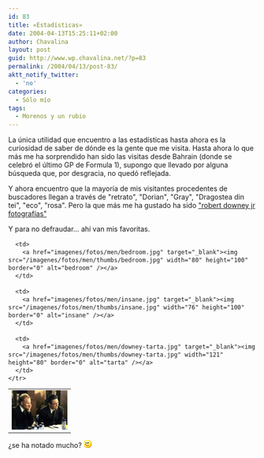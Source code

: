 ```yaml
---
id: 83
title: «Estadísticas»
date: 2004-04-13T15:25:11+02:00
author: Chavalina
layout: post
guid: http://www.wp.chavalina.net/?p=83
permalink: /2004/04/13/post-83/
aktt_notify_twitter:
  - 'no'
categories:
  - Sólo mío
tags:
  - Morenos y un rubio
---
```

La única utilidad que encuentro a las estadísticas hasta ahora es la curiosidad de saber de dónde es la gente que me visita. Hasta ahora lo que más me ha sorprendido han sido las visitas desde Bahrain (donde se celebró el último GP de Formula 1), supongo que llevado por alguna búsqueda que, por desgracia, no quedó reflejada.

Y ahora encuentro que la mayoría de mis visitantes procedentes de buscadores llegan a través de "retrato", "Dorian", "Gray", "Dragostea din tei", "eco", "rosa". Pero la que más me ha gustado ha sido <a href="http://mx.search.yahoo.com/search/mx?va=robert+downey+jr+fotografias&#038;ei=UTF-8&#038;n=10&#038;fl=1&#038;vl=lang_es&#038;xargs=0&#038;fr=fp-tab-web-t&#038;b=1" target="_blank">"robert downey jr fotografías"</a> 

Y para no defraudar… ahí van mis favoritas.

<p align="center">
  <table border="0">
    <tr>
      <td>
        <a href="imagenes/fotos/men/downey-sting.jpg" target="_blank"><img src="/imagenes/fotos/men/thumbs/downey-sting.jpg" width="113" height="80" border="0" alt="downey - sting" /></a>
      </td>
      
      <td>
        <a href="imagenes/fotos/men/bedroom.jpg" target="_blank"><img src="/imagenes/fotos/men/thumbs/bedroom.jpg" width="80" height="100" border="0" alt="bedroom" /></a>
      </td>
      
      <td>
        <a href="imagenes/fotos/men/insane.jpg" target="_blank"><img src="/imagenes/fotos/men/thumbs/insane.jpg" width="76" height="100" border="0" alt="insane" /></a>
      </td>
      
      <td>
        <a href="imagenes/fotos/men/downey-tarta.jpg" target="_blank"><img src="/imagenes/fotos/men/thumbs/downey-tarta.jpg" width="121" height="80" border="0" alt="tarta" /></a>
      </td>
    </tr>
  </table>
  
  <p>
    &iquest;se ha notado mucho? <img src="/imagenes/emoticonos/guino.gif" width="16" height="16" alt="gui&ntilde;o" />
  </p>